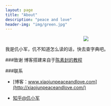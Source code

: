 ```yaml
---
layout: page
title: "About"
description: "peace and love"
header-img: "img/green.jpg"
---
```



<center>
    <p><img src="img/green.jpg" align="center"></p>
</center>

我是仉小军，仉不知道怎么读的话，快去查字典吧。


###致谢
博客搭建来自于[陈素封的教程](http://cnfeat.com/blog/2014/05/10/how-to-build-a-blog/)



###联系

- [博客：www.xiaojunpeaceandlove.com](http://xiaojunpeaceandlove.com/)

- [知乎@仉小军](https://www.zhihu.com/people/zhang-xiao-jun-68)








